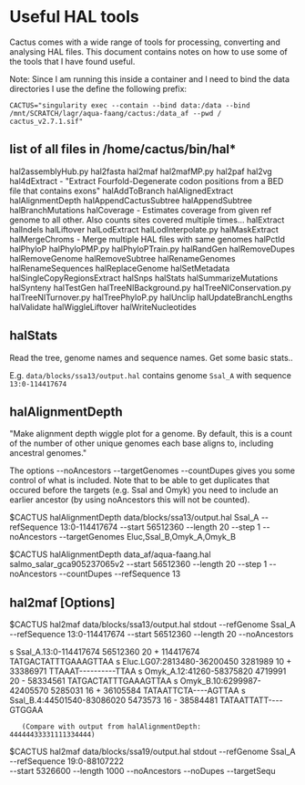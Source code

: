 # Useful HAL tools

Cactus comes with a wide range of tools for processing, converting and analysing HAL files. This document contains notes on how to use some of the tools that I have found useful.



Note: Since I am running this inside a container and I need to bind the data directories I use the define the following prefix:

```
CACTUS="singularity exec --contain --bind data:/data --bind /mnt/SCRATCH/lagr/aqua-faang/cactus:/data_af --pwd / cactus_v2.7.1.sif"
```

## list of all files in /home/cactus/bin/hal*

hal2assemblyHub.py
hal2fasta
hal2maf
hal2mafMP.py
hal2paf
hal2vg
hal4dExtract - "Extract Fourfold-Degenerate codon positions from a BED file that contains exons"
halAddToBranch
halAlignedExtract
halAlignmentDepth
halAppendCactusSubtree
halAppendSubtree
halBranchMutations
halCoverage - Estimates coverage from given ref genome to all other. Also counts sites covered multiple times...
halExtract
halIndels
halLiftover
halLodExtract
halLodInterpolate.py
halMaskExtract
halMergeChroms - Merge multiple HAL files with same genomes
halPctId
halPhyloP
halPhyloPMP.py
halPhyloPTrain.py
halRandGen
halRemoveDupes
halRemoveGenome
halRemoveSubtree
halRenameGenomes
halRenameSequences
halReplaceGenome
halSetMetadata
halSingleCopyRegionsExtract
halSnps
halStats
halSummarizeMutations
halSynteny
halTestGen
halTreeNIBackground.py
halTreeNIConservation.py
halTreeNITurnover.py
halTreePhyloP.py
halUnclip
halUpdateBranchLengths
halValidate
halWiggleLiftover
halWriteNucleotides

## halStats

Read the tree, genome names and sequence names. Get some basic stats..

E.g. `data/blocks/ssa13/output.hal` contains genome `Ssal_A` with sequence `13:0-114417674`

## halAlignmentDepth

"Make alignment depth wiggle plot for a genome. By default, this is a count of the number of other unique genomes each base aligns to, including ancestral genomes."

The options --noAncestors --targetGenomes --countDupes gives you some control of what is included. Note that to be able to get duplicates that occured before the targets (e.g. Ssal and Omyk) you need to include an earlier ancestor (by using noAncestors this will not be counted).

$CACTUS halAlignmentDepth data/blocks/ssa13/output.hal Ssal_A --refSequence 13:0-114417674 --start 56512360 --length 20 --step 1 --noAncestors --targetGenomes Eluc,Ssal_B,Omyk_A,Omyk_B

$CACTUS halAlignmentDepth data_af/aqua-faang.hal salmo_salar_gca905237065v2 --start 56512360 --length 20 --step 1 --noAncestors --countDupes --refSequence 13

## hal2maf [Options] <halFile> <mafFile>

$CACTUS hal2maf data/blocks/ssa13/output.hal stdout --refGenome Ssal_A --refSequence 13:0-114417674 --start 56512360 --length 20 --noAncestors

s	Ssal_A.13:0-114417674	     56512360	20	+	114417674	TATGACTATTTGAAAGTTAA
s	Eluc.LG07:2813480-36200450	3281989	10	+	33386971	TTAAAT----------TTAA
s	Omyk_A.12:41260-58375820	  4719991	20	-	58334561	TATGACTATTTGAAAGTTAA
s	Omyk_B.10:6299987-42405570	5285031	16	+	36105584	TATAATTCTA----AGTTAA
s	Ssal_B.4:44501540-83086020	5473573	16	-	38584481	TATAATTATT----GTGGAA

       (Compare with output from halAlignmentDepth:   44444433331111334444)
       

$CACTUS hal2maf data/blocks/ssa19/output.hal stdout --refGenome Ssal_A --refSequence 19:0-88107222 \
 --start 5326600 --length 1000 --noAncestors --noDupes --targetSequ